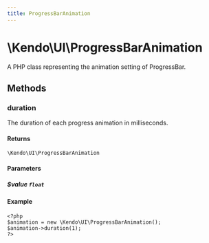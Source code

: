 ```yaml
---
title: ProgressBarAnimation
---
```


# \Kendo\UI\ProgressBarAnimation

A PHP class representing the animation setting of ProgressBar.


## Methods

### duration
The duration of each progress animation in milliseconds.

#### Returns
`\Kendo\UI\ProgressBarAnimation`

#### Parameters

##### $value `float`



#### Example 
    <?php
    $animation = new \Kendo\UI\ProgressBarAnimation();
    $animation->duration(1);
    ?>

